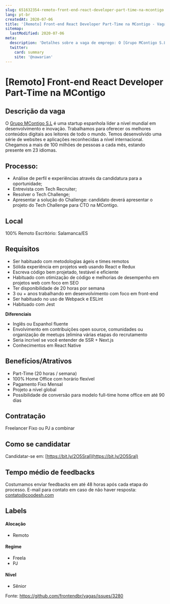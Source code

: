```yaml
---
slug: 651632354-remoto-front-end-react-developer-part-time-na-mcontigo
lang: pt-br
createdAt: 2020-07-06
title: '[Remoto] Front-end React Developer Part-Time na MContigo - Vaga de Emprego'
sitemap:
  lastModified: 2020-07-06
meta:
  description: 'Detalhes sobre a vaga de emprego: O [Grupo MContigo S.L](https://mcontigo.com) é uma startup espanhola líder a nível mundial em desenvolvimento e inovação. Trabalhamos para oferecer os melhores conteúdos digitais aos leitores de todo o mundo. Temos desenvolvido uma série de websites e aplicações reconhecidas a nível internacional. Chegamos a mais de 100 milhões de pessoas a cada mês, estando presente em 23 idiomas.'
  twitter:
    card: summary
    site: '@nawarian'
---
```


# [Remoto] Front-end React Developer Part-Time na MContigo

## Descrição da vaga

O [Grupo MContigo S.L](https://mcontigo.com) é uma startup espanhola líder a nível mundial em desenvolvimento e inovação. Trabalhamos para oferecer os melhores conteúdos digitais aos leitores de todo o mundo. Temos desenvolvido uma série de websites e aplicações reconhecidas a nível internacional. Chegamos a mais de 100 milhões de pessoas a cada mês, estando presente em 23 idiomas.

## Processo:

- Análise de perfil e experiências através da candidatura para a oportunidade;
- Entrevista com Tech Recruiter;
- Resolver o Tech Challenge;
- Apresentar a solução do Challenge: candidato deverá apresentar o projeto do Tech Challenge para CTO na MContigo.  

## Local

100% Remoto
Escritório: Salamanca/ES

## Requisitos
- Ser habituado com metodologias ágeis e times remotos
- Sólida experiência em projetos web usando React e Redux
- Escreva código bem projetado, testável e eficiente
- Habituado com otimização de código e melhorias de desempenho em projetos web com foco em SEO
- Ter disponibilidade de 20 horas por semana
- 3 ou + anos trabalhando em desenvolvimento com foco em front-end
- Ser habituado no uso de Webpack e ESLint
- Habituado com Jest

**Diferenciais**
- Inglês ou Espanhol fluente
- Envolvimento em contribuições open source, comunidades ou organização de meetups (elimina várias etapas do recrutamento
- Seria incrível se você entender de SSR + Next.js
- Conhecimentos em React Native

## Benefícios/Atrativos
- Part-Time (20 horas / semana)
- 100% Home Office com horário flexível
- Pagamento Fixo Mensal
- Projeto a nível global
- Possibilidade de conversão para modelo full-time home office em até 90 dias

## Contratação

Freelancer Fixo ou PJ a combinar

## Como se candidatar

Candidatar-se em: [https://bit.ly/2O5Sral](https://bit.ly/2O5Sral)

## Tempo médio de feedbacks

Costumamos enviar feedbacks em até 48 horas após cada etapa do processo.
E-mail para contato em caso de não haver resposta: contato@coodesh.com

## Labels

#### Alocação
- Remoto

#### Regime
- Freela
- PJ

#### Nível
- Sênior

Fonte: https://github.com/frontendbr/vagas/issues/3280